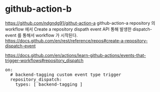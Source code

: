 # github-action-b

https://github.com/ndgndg91/githut-action-a
github-action-a repository 의 workflow 에서 Create a repository dispath event API 통해 발생한 dispatch-event 를 통해서 workflow 가 시작된다.
https://docs.github.com/en/rest/reference/repos#create-a-repository-dispatch-event

https://docs.github.com/en/actions/learn-github-actions/events-that-trigger-workflows#repository_dispatch
<pre>
on:
  # backend-tagging custom event type trigger
  repository_dispatch:
    types: [ backend-tagging ]
</pre>
